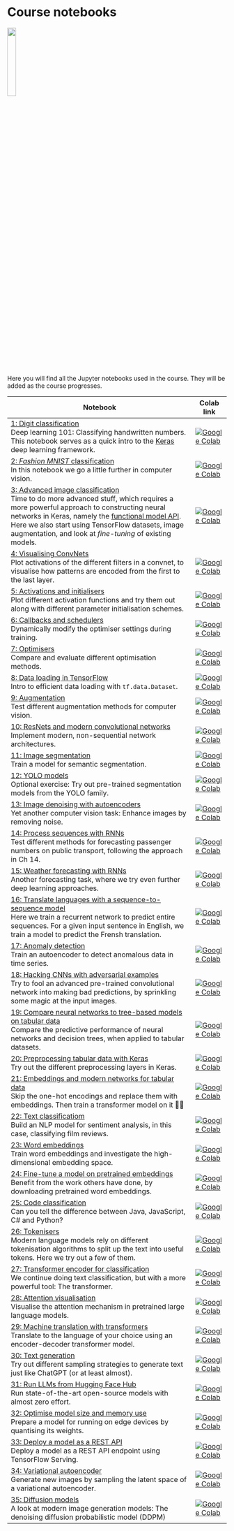 # Course notebooks
<p><img width=20% src="assets/jupyter.png">
</p>

<p>
Here you will find all the Jupyter notebooks used in the course. 
They will be added as the course progresses.
</p>

| Notebook | Colab link |
| --- | --- | 
| [1: Digit classification](1_digit_classification.ipynb)<br>Deep learning 101: Classifying handwritten numbers. This notebook serves as a quick intro to the [Keras](keras.io) deep learning framework. | [![Google Colab](https://colab.research.google.com/assets/colab-badge.svg)](https://colab.research.google.com/github/HVL-ML/DAT255/blob/main/notebooks/1_digit_classification.ipynb) |
| [2: _Fashion MNIST_ classification](2_fashion_MNIST_classification.ipynb)<br>In this notebook we go a little further in computer vision. | [![Google Colab](https://colab.research.google.com/assets/colab-badge.svg)](https://colab.research.google.com/github/HVL-ML/DAT255/blob/main/notebooks/2_fashion_MNIST_classification.ipynb) |
| [3: Advanced image classification](3_advanced_image_classification.ipynb)<br> Time to do more advanced stuff, which requires a more powerful approach to constructing neural networks in Keras, namely the [functional model API](https://keras.io/guides/functional_api/). Here we also start using TensorFlow datasets, image augmentation, and look at _fine-tuning_ of existing models. | [![Google Colab](https://colab.research.google.com/assets/colab-badge.svg)](https://colab.research.google.com/github/HVL-ML/DAT255/blob/main/notebooks/3_advanced_image_classification.ipynb) |
| [4: Visualising ConvNets](4-convnet-visualisation.ipynb)<br> Plot activations of the different filters in a convnet, to visualise how patterns are encoded from the first to the last layer.  | [![Google Colab](https://colab.research.google.com/assets/colab-badge.svg)](https://colab.research.google.com/github/HVL-ML/DAT255/blob/main/notebooks/4-convnet-visualisation.ipynb) |
| [5: Activations and initialisers](5-activations-and-initialisers.ipynb)<br> Plot different activation functions and try them out along with different parameter initialisation schemes.  | [![Google Colab](https://colab.research.google.com/assets/colab-badge.svg)](https://colab.research.google.com/github/HVL-ML/DAT255/blob/main/notebooks/5-activations-and-initialisers.ipynb) |
| [6: Callbacks and schedulers](6-callbacks-and-schedulers.ipynb)<br> Dynamically modify the optimiser settings during training.  | [![Google Colab](https://colab.research.google.com/assets/colab-badge.svg)](https://colab.research.google.com/github/HVL-ML/DAT255/blob/main/notebooks/6-callbacks-and-schedulers.ipynb) |
| [7: Optimisers](7-optimisers.ipynb)<br> Compare and evaluate different optimisation methods.  | [![Google Colab](https://colab.research.google.com/assets/colab-badge.svg)](https://colab.research.google.com/github/HVL-ML/DAT255/blob/main/notebooks/7-optimisers.ipynb) |
| [8: Data loading in TensorFlow](8_dataloading.ipynb)<br> Intro to efficient data loading with `tf.data.Dataset`.  | [![Google Colab](https://colab.research.google.com/assets/colab-badge.svg)](https://colab.research.google.com/github/HVL-ML/DAT255/blob/main/notebooks/8_dataloading.ipynb) |
| [9: Augmentation](9_augmentation.ipynb)<br> Test different augmentation methods for computer vision.  | [![Google Colab](https://colab.research.google.com/assets/colab-badge.svg)](https://colab.research.google.com/github/HVL-ML/DAT255/blob/main/notebooks/9_augmentation.ipynb) |
| [10: ResNets and modern convolutional networks](10_resnets.ipynb)<br> Implement modern, non-sequential network architectures. | [![Google Colab](https://colab.research.google.com/assets/colab-badge.svg)](https://colab.research.google.com/github/HVL-ML/DAT255/blob/main/notebooks/10_resnets.ipynb) |
| [11: Image segmentation](11_image_segmentation.ipynb)<br> Train a model for semantic segmentation. | [![Google Colab](https://colab.research.google.com/assets/colab-badge.svg)](https://colab.research.google.com/github/HVL-ML/DAT255/blob/main/notebooks/11_image_segmentation.ipynb) |
| [12: YOLO models](12_yolo_.ipynb)<br> Optional exercise: Try out pre-trained segmentation models from the YOLO family.  | [![Google Colab](https://colab.research.google.com/assets/colab-badge.svg)](https://colab.research.google.com/github/HVL-ML/DAT255/blob/main/notebooks/12_yolo.ipynb) |
| [13: Image denoising with autoencoders](13_image_denoiser.ipynb)<br> Yet another computer vision task: Enhance images by removing noise.  | [![Google Colab](https://colab.research.google.com/assets/colab-badge.svg)](https://colab.research.google.com/github/HVL-ML/DAT255/blob/main/notebooks/13_image_denoiser.ipynb) |
| [14: Process sequences with RNNs](14_processing_sequences_with_rnns.ipynb)<br> Test different methods for forecasting passenger numbers on public transport, following the approach in Ch 14. | [![Google Colab](https://colab.research.google.com/assets/colab-badge.svg)](https://colab.research.google.com/github/HVL-ML/DAT255/blob/main/notebooks/14_processing_sequences_with_rnns.ipynb) |
| [15: Weather forecasting with RNNs](15_rnn_weather_forecasting.ipynb)<br> Another forecasting task, where we try even further deep learning approaches. | [![Google Colab](https://colab.research.google.com/assets/colab-badge.svg)](https://colab.research.google.com/github/HVL-ML/DAT255/blob/main/notebooks/15_rnn_weather_forecasting.ipynb) |
| [16: Translate languages with a sequence-to-sequence model](16_sequence_to_sequence_RNN.ipynb)<br> Here we train a recurrent network to predict entire sequences. For a given input sentence in English, we train a model to predict the Frensh translation. | [![Google Colab](https://colab.research.google.com/assets/colab-badge.svg)](https://colab.research.google.com/github/HVL-ML/DAT255/blob/main/notebooks/16_sequence_to_sequence_RNN.ipynb) |
| [17: Anomaly detection](17_anomaly_detection.ipynb)<br> Train an autoencoder to detect anomalous data in time series. | [![Google Colab](https://colab.research.google.com/assets/colab-badge.svg)](https://colab.research.google.com/github/HVL-ML/DAT255/blob/main/notebooks/17_anomaly_detection.ipynb) |
| [18: Hacking CNNs with adversarial examples](18_adversarial_examples.ipynb)<br> Try to fool an advanced pre-trained convolutional network into making bad predictions, by sprinkling some magic at the input images. | [![Google Colab](https://colab.research.google.com/assets/colab-badge.svg)](https://colab.research.google.com/github/HVL-ML/DAT255/blob/main/notebooks/18_adversarial_examples.ipynb) |
| [19: Compare neural networks to tree-based models on tabular data](19_simple_tabular_data.ipynb)<br> Compare the predictive performance of neural networks and decision trees, when applied to tabular datasets. | [![Google Colab](https://colab.research.google.com/assets/colab-badge.svg)](https://colab.research.google.com/github/HVL-ML/DAT255/blob/main/notebooks/19_simple_tabular_data.ipynb) |
| [20: Preprocessing tabular data with Keras](20_preprocessing_tabular_data_with_keras.ipynb)<br> Try out the different preprocessing layers in Keras. | [![Google Colab](https://colab.research.google.com/assets/colab-badge.svg)](https://colab.research.google.com/github/HVL-ML/DAT255/blob/main/notebooks/20_preprocessing_tabular_data_with_keras.ipynb) |
| [21: Embeddings and modern networks for tabular data](21_embeddings_and_modern_tabular_networks.ipynb)<br> Skip the one-hot encodings and replace them with embeddings. Then train a transformer model on it 👩‍💻 | [![Google Colab](https://colab.research.google.com/assets/colab-badge.svg)](https://colab.research.google.com/github/HVL-ML/DAT255/blob/main/notebooks/21_embeddings_and_modern_tabular_networks.ipynb) |
| [22: Text classificatiom](22_text_classification.ipynb)<br> Build an NLP model for sentiment analysis, in this case, classifying film reviews. | [![Google Colab](https://colab.research.google.com/assets/colab-badge.svg)](https://colab.research.google.com/github/HVL-ML/DAT255/blob/main/notebooks/22_text_classification.ipynb) |
| [23: Word embeddings](23_word_embeddings.ipynb)<br> Train word embeddings and investigate the high-dimensional embedding space. | [![Google Colab](https://colab.research.google.com/assets/colab-badge.svg)](https://colab.research.google.com/github/HVL-ML/DAT255/blob/main/notebooks/23_word_embeddings.ipynb) |
| [24: Fine-tune a model on pretrained embeddings](24_pretrained_embeddings.ipynb)<br> Benefit from the work others have done, by downloading pretrained word embeddings. | [![Google Colab](https://colab.research.google.com/assets/colab-badge.svg)](https://colab.research.google.com/github/HVL-ML/DAT255/blob/main/notebooks/24_pretrained_embeddings.ipynb) |
| [25: Code classification](25_code_classification.ipynb)<br> Can you tell the difference between Java, JavaScript, C# and Python? | [![Google Colab](https://colab.research.google.com/assets/colab-badge.svg)](https://colab.research.google.com/github/HVL-ML/DAT255/blob/main/notebooks/25_code_classification.ipynb) |
| [26: Tokenisers](26_tokenisers.ipynb)<br> Modern language models rely on different tokenisation algorithms to split up the text into useful tokens. Here we try out a few of them. | [![Google Colab](https://colab.research.google.com/assets/colab-badge.svg)](https://colab.research.google.com/github/HVL-ML/DAT255/blob/main/notebooks/26_tokenisers.ipynb) |
| [27: Transformer encoder for classification](27_transformer_encoder_for_classification.ipynb)<br> We continue doing text classification, but with a more powerful tool: The transformer. | [![Google Colab](https://colab.research.google.com/assets/colab-badge.svg)](https://colab.research.google.com/github/HVL-ML/DAT255/blob/main/notebooks/27_transformer_encoder_for_classification.ipynb) |
| [28: Attention visualisation](28_attention_visualisation.ipynb)<br> Visualise the attention mechanism in pretrained large language models. | [![Google Colab](https://colab.research.google.com/assets/colab-badge.svg)](https://colab.research.google.com/github/HVL-ML/DAT255/blob/main/notebooks/28_attention_visualisation.ipynb) |
| [29: Machine translation with transformers](29_translation.ipynb)<br> Translate to the language of your choice using an encoder-decoder transformer model. | [![Google Colab](https://colab.research.google.com/assets/colab-badge.svg)](https://colab.research.google.com/github/HVL-ML/DAT255/blob/main/notebooks/29_translation.ipynb) |
| [30: Text generation](30_text_generation.ipynb)<br> Try out different sampling strategies to generate text just like ChatGPT (or at least almost). | [![Google Colab](https://colab.research.google.com/assets/colab-badge.svg)](https://colab.research.google.com/github/HVL-ML/DAT255/blob/main/notebooks/30_text_generation.ipynb) |
| [31: Run LLMs from Hugging Face Hub](31_LLMs_from_Hugging_Face_hub.ipynb)<br> Run state-of-the-art open-source models with almost zero effort. | [![Google Colab](https://colab.research.google.com/assets/colab-badge.svg)](https://colab.research.google.com/github/HVL-ML/DAT255/blob/main/notebooks/31_LLMs_from_Hugging_Face_hub.ipynb) |
| [32: Optimise model size and memory use](32_optimisation.ipynb)<br> Prepare a model for running on edge devices by quantising its weights. | [![Google Colab](https://colab.research.google.com/assets/colab-badge.svg)](https://colab.research.google.com/github/HVL-ML/DAT255/blob/main/notebooks/32_optimisation.ipynb) |
| [33: Deploy a model as a REST API](33_tensorflow_serving.ipynb)<br> Deploy a model as a REST API endpoint using TensorFlow Serving. | [![Google Colab](https://colab.research.google.com/assets/colab-badge.svg)](https://colab.research.google.com/github/HVL-ML/DAT255/blob/main/notebooks/33_tensorflow_serving.ipynb) |
| [34: Variational autoencoder](34_variational_autoencoder.ipynb)<br> Generate new images by sampling the latent space of a variational autoencoder. | [![Google Colab](https://colab.research.google.com/assets/colab-badge.svg)](https://colab.research.google.com/github/HVL-ML/DAT255/blob/main/notebooks/34_variational_autoencoder.ipynb) |
| [35: Diffusion models](35_denoising_diffusion.ipynb)<br> A look at modern image generation models: The denoising diffusion probabilistic model (DDPM) | [![Google Colab](https://colab.research.google.com/assets/colab-badge.svg)](https://colab.research.google.com/github/HVL-ML/DAT255/blob/main/notebooks/35_denoising_diffusion.ipynb) |

